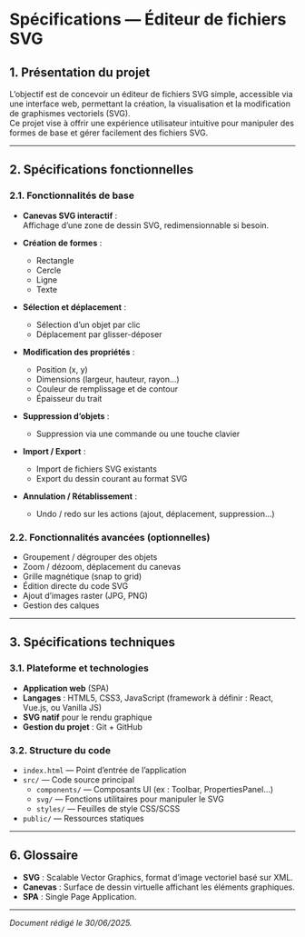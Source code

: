 # Spécifications — Éditeur de fichiers SVG

## 1. Présentation du projet

L’objectif est de concevoir un éditeur de fichiers SVG simple, accessible via une interface web, permettant la création, la visualisation et la modification de graphismes vectoriels (SVG).  
Ce projet vise à offrir une expérience utilisateur intuitive pour manipuler des formes de base et gérer facilement des fichiers SVG.

---

## 2. Spécifications fonctionnelles

### 2.1. Fonctionnalités de base

- **Canevas SVG interactif** :  
  Affichage d’une zone de dessin SVG, redimensionnable si besoin.

- **Création de formes** :
  - Rectangle
  - Cercle
  - Ligne
  - Texte

- **Sélection et déplacement** :
  - Sélection d’un objet par clic
  - Déplacement par glisser-déposer

- **Modification des propriétés** :
  - Position (x, y)
  - Dimensions (largeur, hauteur, rayon…)
  - Couleur de remplissage et de contour
  - Épaisseur du trait

- **Suppression d’objets** :
  - Suppression via une commande ou une touche clavier

- **Import / Export** :
  - Import de fichiers SVG existants
  - Export du dessin courant au format SVG

- **Annulation / Rétablissement** :
  - Undo / redo sur les actions (ajout, déplacement, suppression…)

### 2.2. Fonctionnalités avancées (optionnelles)

- Groupement / dégrouper des objets
- Zoom / dézoom, déplacement du canevas
- Grille magnétique (snap to grid)
- Édition directe du code SVG
- Ajout d’images raster (JPG, PNG)
- Gestion des calques

---

## 3. Spécifications techniques

### 3.1. Plateforme et technologies

- **Application web** (SPA)
- **Langages** : HTML5, CSS3, JavaScript (framework à définir : React, Vue.js, ou Vanilla JS)
- **SVG natif** pour le rendu graphique
- **Gestion du projet** : Git + GitHub

### 3.2. Structure du code

- `index.html` — Point d’entrée de l’application
- `src/` — Code source principal
  - `components/` — Composants UI (ex : Toolbar, PropertiesPanel…)
  - `svg/` — Fonctions utilitaires pour manipuler le SVG
  - `styles/` — Feuilles de style CSS/SCSS
- `public/` — Ressources statiques

---

## 6. Glossaire

- **SVG** : Scalable Vector Graphics, format d’image vectoriel basé sur XML.
- **Canevas** : Surface de dessin virtuelle affichant les éléments graphiques.
- **SPA** : Single Page Application.

---

_Document rédigé le 30/06/2025._
